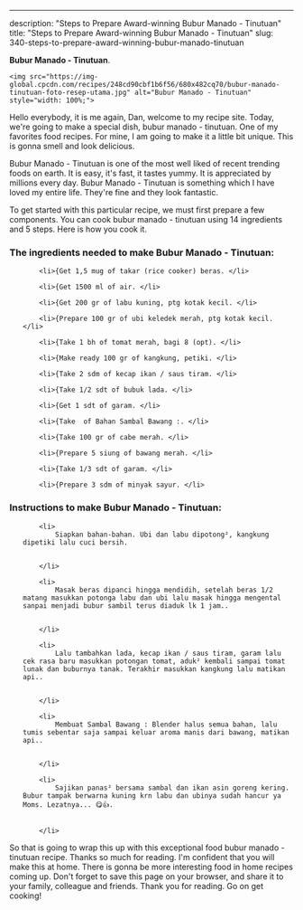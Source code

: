 ---
description: "Steps to Prepare Award-winning Bubur Manado - Tinutuan"
title: "Steps to Prepare Award-winning Bubur Manado - Tinutuan"
slug: 340-steps-to-prepare-award-winning-bubur-manado-tinutuan

<p>
	<strong>Bubur Manado - Tinutuan</strong>. 
	
</p>
<p>
	
	<img src="https://img-global.cpcdn.com/recipes/248cd90cbf1b6f56/680x482cq70/bubur-manado-tinutuan-foto-resep-utama.jpg" alt="Bubur Manado - Tinutuan" style="width: 100%;">
	
	
</p>
<p>
	Hello everybody, it is me again, Dan, welcome to my recipe site. Today, we're going to make a special dish, bubur manado - tinutuan. One of my favorites food recipes. For mine, I am going to make it a little bit unique. This is gonna smell and look delicious.
</p>
	
<p>
	
</p>
<p>
	Bubur Manado - Tinutuan is one of the most well liked of recent trending foods on earth. It is easy, it's fast, it tastes yummy. It is appreciated by millions every day. Bubur Manado - Tinutuan is something which I have loved my entire life. They're fine and they look fantastic.
</p>

<p>
To get started with this particular recipe, we must first prepare a few components. You can cook bubur manado - tinutuan using 14 ingredients and 5 steps. Here is how you cook it.
</p>

<h3>The ingredients needed to make Bubur Manado - Tinutuan:</h3>

<ol>
	
		<li>{Get 1,5 mug of takar (rice cooker) beras. </li>
	
		<li>{Get 1500 ml of air. </li>
	
		<li>{Get 200 gr of labu kuning, ptg kotak kecil. </li>
	
		<li>{Prepare 100 gr of ubi keledek merah, ptg kotak kecil. </li>
	
		<li>{Take 1 bh of tomat merah, bagi 8 (opt). </li>
	
		<li>{Make ready 100 gr of kangkung, petiki. </li>
	
		<li>{Take 2 sdm of kecap ikan / saus tiram. </li>
	
		<li>{Take 1/2 sdt of bubuk lada. </li>
	
		<li>{Get 1 sdt of garam. </li>
	
		<li>{Take  of Bahan Sambal Bawang :. </li>
	
		<li>{Take 100 gr of cabe merah. </li>
	
		<li>{Prepare 5 siung of bawang merah. </li>
	
		<li>{Take 1/3 sdt of garam. </li>
	
		<li>{Prepare 3 sdm of minyak sayur. </li>
	
</ol>
<p>
	
</p>

<h3>Instructions to make Bubur Manado - Tinutuan:</h3>

<ol>
	
		<li>
			Siapkan bahan-bahan. Ubi dan labu dipotong², kangkung dipetiki lalu cuci bersih.
			
			
		</li>
	
		<li>
			Masak beras dipanci hingga mendidih, setelah beras 1/2 matang masukkan potonga labu dan ubi lalu masak hingga mengental sanpai menjadi bubur sambil terus diaduk lk 1 jam..
			
			
		</li>
	
		<li>
			Lalu tambahkan lada, kecap ikan / saus tiram, garam lalu cek rasa baru masukkan potongan tomat, aduk² kembali sampai tomat lunak dan buburnya tanak. Terakhir masukkan kangkung lalu matikan api..
			
			
		</li>
	
		<li>
			Membuat Sambal Bawang : Blender halus semua bahan, lalu tumis sebentar saja sampai keluar aroma manis dari bawang, matikan api..
			
			
		</li>
	
		<li>
			Sajikan panas² bersama sambal dan ikan asin goreng kering. Bubur tampak berwarna kuning krn labu dan ubinya sudah hancur ya Moms. Lezatnya... 😋👍.
			
			
		</li>
	
</ol>

<p>
	
</p>

<p>
	So that is going to wrap this up with this exceptional food bubur manado - tinutuan recipe. Thanks so much for reading. I'm confident that you will make this at home. There is gonna be more interesting food in home recipes coming up. Don't forget to save this page on your browser, and share it to your family, colleague and friends. Thank you for reading. Go on get cooking!
</p>
